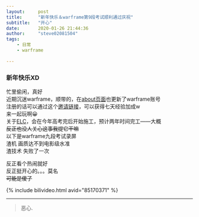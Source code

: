 ```yaml
---
layout:     post
title:      "新年快乐＆warframe第9段考试顺利通过庆祝"
subtitle:   "开心"
date:       2020-01-26 21:44:36
author:     "steve02081504"
tags: 
    - 日常 
    - warframe 
    
---
```


### 新年快乐XD  

忙里偷闲，真好  
近期沉迷warframe，顺带的，在[about页面](/about)也更新了warframe账号  
注册的话可以通过这个[邀请链接](https://www.warframe.com/zh-hans/signup?referrerId=586aa32f3ade7f65084d43e7)，可以获得七天经验加成w  
来一起玩啊😀  
关于[ELC](https://steve02081504.github.io/ELC/)，会在今年高考完后开始施工，预计两年时间完工——大概  
~~反正也没人关心这事我提它干嘛~~  
以下是warframe九段考试录屏  
渣机 画质达不到电影级水准  
渣技术 失败了一次
  
反正看个热闹就好  
反正挺开心的。。。莫名  
~~可能是傻了~~  
  
 {% include bilivideo.html avid="85170371" %}   

______

> 恶心.
